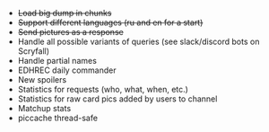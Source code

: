 * ~~Load big dump in chunks~~
* ~~Support different languages (ru and en for a start)~~
* ~~Send pictures as a response~~
* Handle all possible variants of queries (see slack/discord bots on Scryfall)
* Handle partial names
* EDHREC daily commander
* New spoilers
* Statistics for requests (who, what, when, etc.)
* Statistics for raw card pics added by users to channel
* Matchup stats
* piccache thread-safe
